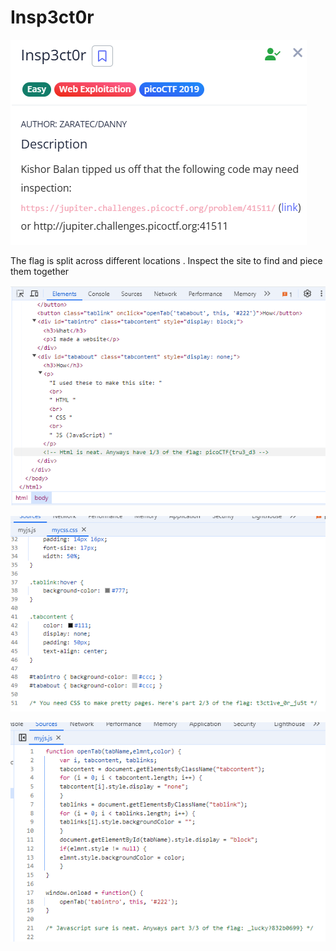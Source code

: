 # Insp3ct0r


![image.png](image.png)

The flag is split across different locations . Inspect the site to find and piece them together

![image.png](image%201.png)

![image.png](image%202.png)

![image.png](image%203.png)
